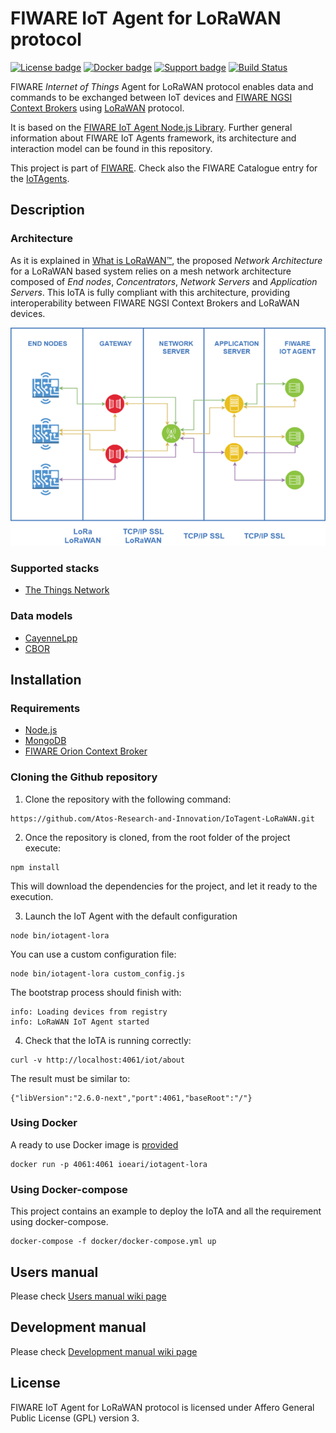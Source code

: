 # FIWARE IoT Agent for LoRaWAN protocol

[![License badge](https://img.shields.io/badge/license-AGPL-blue.svg)](https://opensource.org/licenses/AGPL-3.0)
[![Docker badge](https://img.shields.io/docker/pulls/ioeari/iotagent-lora.svg)](https://hub.docker.com/r/ioeari/iotagent-lora/)
[![Support badge](https://img.shields.io/badge/support-sof-yellowgreen.svg)](https://github.com/Atos-Research-and-Innovation/IoTagent-LoRaWAN/issues)
[![Build Status](https://img.shields.io/travis/Atos-Research-and-Innovation/IoTagent-LoRaWAN.svg?branch=master)](https://travis-ci.org/Atos-Research-and-Innovation/IoTagent-LoRaWAN/branches)

FIWARE *Internet of Things* Agent for LoRaWAN protocol enables data and commands to be exchanged between IoT devices and [FIWARE NGSI Context Brokers](https://forge.fiware.org/plugins/mediawiki/wiki/fiware/index.php/FIWARE.OpenSpecification.Data.ContextBroker) using [LoRaWAN](https://lora-alliance.org/about-lorawan) protocol.

It is based on the [FIWARE IoT Agent Node.js Library](https://github.com/telefonicaid/iotagent-node-lib). Further general information about FIWARE IoT Agents framework, its architecture and interaction model can be found in this repository.

This project is part of [FIWARE](https://www.fiware.org/). Check also the FIWARE Catalogue entry for the [IoTAgents](https://catalogue.fiware.org/enablers/backend-device-management-idas).

## Description

### Architecture

As it is explained in [What is LoRaWAN™](https://lora-alliance.org/sites/default/files/2018-04/what-is-lorawan.pdf), the proposed *Network Architecture* for a LoRaWAN based system relies on a mesh network architecture composed of *End nodes*, *Concentrators*, *Network Servers* and *Application Servers*. This IoTA is fully compliant with this architecture, providing interoperability between FIWARE NGSI Context Brokers and LoRaWAN devices.

![General](https://raw.githubusercontent.com/Atos-Research-and-Innovation/IoTagent-LoRaWAN/master/docs/img/iotagent_lorawan_arch.png )

### Supported stacks

- [The Things Network](https://www.thethingsnetwork.org/)

### Data models

- [CayenneLpp](https://www.thethingsnetwork.org/docs/devices/arduino/api/cayennelpp.html)
- [CBOR](https://tools.ietf.org/html/rfc7049)

## Installation

### Requirements
- [Node.js](https://nodejs.org/en/)
- [MongoDB](https://docs.mongodb.com/manual/installation/)
- [FIWARE Orion Context Broker](https://github.com/telefonicaid/fiware-orion)

### Cloning the Github repository

1. Clone the repository with the following command:
```
https://github.com/Atos-Research-and-Innovation/IoTagent-LoRaWAN.git
```

2. Once the repository is cloned, from the root folder of the project execute:
```
npm install
```
This will download the dependencies for the project, and let it ready to the execution.

3. Launch the IoT Agent with the default configuration
```
node bin/iotagent-lora
```

You can use a custom configuration file:

```
node bin/iotagent-lora custom_config.js
```
The bootstrap process should finish with:

```
info: Loading devices from registry
info: LoRaWAN IoT Agent started
```

4. Check that the IoTA is running correctly:

```
curl -v http://localhost:4061/iot/about
```

The result must be similar to:

```
{"libVersion":"2.6.0-next","port":4061,"baseRoot":"/"}
```
### Using Docker

A ready to use Docker image is [provided](https://hub.docker.com/r/ioeari/iotagent-lora/)

```
docker run -p 4061:4061 ioeari/iotagent-lora
```

### Using Docker-compose

This project contains an example to deploy the IoTA and all the requirement using docker-compose.

```
docker-compose -f docker/docker-compose.yml up
```

## Users manual

Please check [Users manual wiki page](https://github.com/Atos-Research-and-Innovation/IoTagent-LoRaWAN/wiki/Users-manual)

## Development manual

Please check [Development manual wiki page](https://github.com/Atos-Research-and-Innovation/IoTagent-LoRaWAN/wiki/Development-manual)

## License 

FIWARE IoT Agent for LoRaWAN protocol is licensed under Affero General Public License (GPL) version 3.
